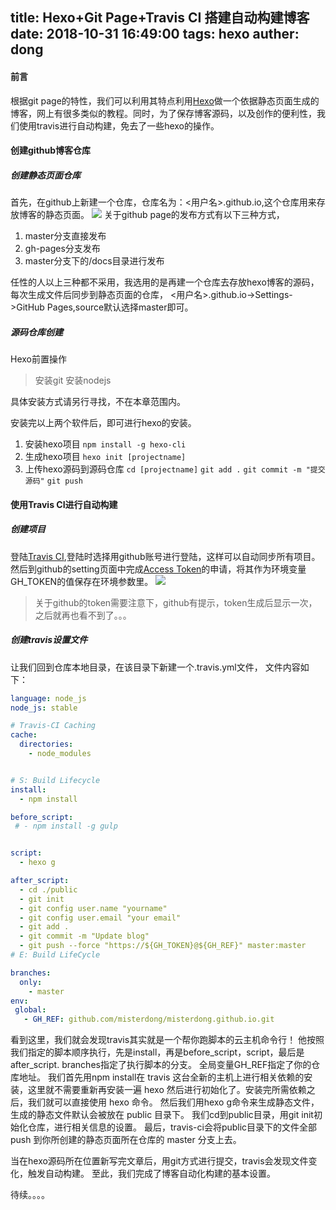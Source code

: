 title: Hexo+Git Page+Travis CI 搭建自动构建博客
date: 2018-10-31 16:49:00
tags: hexo
auther: dong
---
#### 前言
根据git page的特性，我们可以利用其特点利用[Hexo](https://hexo.io/zh-cn/index.html)做一个依据静态页面生成的博客，网上有很多类似的教程。同时，为了保存博客源码，以及创作的便利性，我们使用travis进行自动构建，免去了一些hexo的操作。
<!-- more -->
#### 创建github博客仓库 
##### 创建静态页面仓库
首先，在github上新建一个仓库，仓库名为：<用户名>.github.io,这个仓库用来存放博客的静态页面。
![](https://raw.githubusercontent.com/misterdong/img/master/blog0067tRJGly1fwrk9pz0esj30lo0gwtb4.jpg)
关于github page的发布方式有以下三种方式，
1. master分支直接发布
2. gh-pages分支发布
3. master分支下的/docs目录进行发布

任性的人以上三种都不采用，我选用的是再建一个仓库去存放hexo博客的源码，每次生成文件后同步到静态页面的仓库，
<用户名>.github.io->Settings->GitHub Pages,source默认选择master即可。

##### 源码仓库创建

Hexo前置操作
> 安装git
安装nodejs

具体安装方式请另行寻找，不在本章范围内。

安装完以上两个软件后，即可进行hexo的安装。

1. 安装hexo项目
`npm install -g hexo-cli`
2. 生成hexo项目
`hexo init [projectname]`
3. 上传hexo源码到源码仓库
`cd [projectname]`
`git add .`
`git commit -m "提交源码"`
`git push`

#### 使用Travis CI进行自动构建
##### 创建项目
登陆[Travis CI](https://travis-ci.org),登陆时选择用github账号进行登陆，这样可以自动同步所有项目。
然后到github的setting页面中完成[Access Token](https://github.com/settings/tokens)的申请，将其作为环境变量GH_TOKEN的值保存在环境参数里。
![](https://raw.githubusercontent.com/misterdong/img/master/blog0067tRJGly1fwrkadlb73j30k40ie408.jpg)
>关于github的token需要注意下，github有提示，token生成后显示一次，之后就再也看不到了。。。

##### 创建travis设置文件
让我们回到仓库本地目录，在该目录下新建一个.travis.yml文件，
文件内容如下：
``` yml
language: node_js
node_js: stable

# Travis-CI Caching
cache:
  directories:
    - node_modules


# S: Build Lifecycle
install:
  - npm install

before_script:
 # - npm install -g gulp


script:
  - hexo g

after_script:
  - cd ./public
  - git init
  - git config user.name "yourname"
  - git config user.email "your email"
  - git add .
  - git commit -m "Update blog"
  - git push --force "https://${GH_TOKEN}@${GH_REF}" master:master
# E: Build LifeCycle

branches:
  only:
    - master
env:
 global:
   - GH_REF: github.com/misterdong/misterdong.github.io.git
```
看到这里，我们就会发现travis其实就是一个帮你跑脚本的云主机命令行！
他按照我们指定的脚本顺序执行，先是install，再是before_script，script，最后是after_script.
branches指定了执行脚本的分支。
全局变量GH_REF指定了你的仓库地址。
我们首先用npm install在 travis 这台全新的主机上进行相关依赖的安装，这里就不需要重新再安装一遍 hexo 然后进行初始化了。安装完所需依赖之后，我们就可以直接使用 hexo 命令。
然后我们用hexo g命令来生成静态文件，生成的静态文件默认会被放在 public 目录下。
我们cd到public目录，用git init初始化仓库，进行相关信息的设置。
最后，travis-ci会将public目录下的文件全部 push 到你所创建的静态页面所在仓库的 master 分支上去。

当在hexo源码所在位置新写完文章后，用git方式进行提交，travis会发现文件变化，触发自动构建。
至此，我们完成了博客自动化构建的基本设置。

待续。。。。